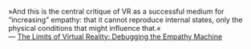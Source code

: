 »And this is the central critique of VR as a successful medium for “increasing” empathy: that it cannot reproduce internal states, only the physical conditions that might influence that.«   
— [The Limits of Virtual Reality: Debugging the Empathy Machine](https://docubase.mit.edu/lab/case-studies/the-limits-of-virtual-reality-debugging-the-empathy-machine/)